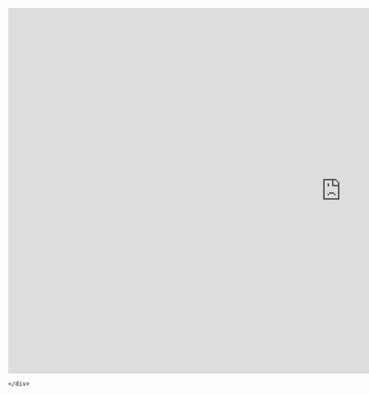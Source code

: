 <!Doctype html>
<html>
  <head>
    <title>Linux 2</title>
  </head>

  
  
  <body>
    <div id="welcome">
<div class="embed-container">
  <iframe src="https://rajaniraiyn.github.io/windows11/" frameborder="0" allowfullscreen="0" webkitallowfullscreen="true" mozallowfullscreen="true" oallowfullscreen="true" msallowfullscreen="true" width="1350" height="740"></iframe>


    </div>
  </body>
</html>
